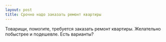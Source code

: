 ```yaml
---
layout: post 
title: Срочно надо заказать ремонт квартиры 
--- 
```

Товарищи, помогите, требуется заказать ремонт квартиры. Желательно побыстрее и подешевле. Есть варианты?